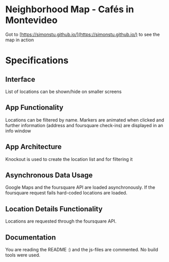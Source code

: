 # Neighborhood Map - Cafés in Montevideo
Got to [https://simonstu.github.io/](https://simonstu.github.io/) to see the map in action

# Specifications

## Interface
List of locations can be shown/hide on smaller screens

## App Functionality
Locations can be filtered by name. Markers are animated when clicked and further information (address and foursquare check-ins) are displayed in an info window

## App Architecture
Knockout is used to create the location list and for filtering it

## Asynchronous Data Usage
Google Maps and the foursquare API are loaded asynchronously. If the foursquare request fails hard-coded locations are loaded.

## Location Details Functionality
Locations are requested through the foursquare API.

## Documentation
You are reading the README :) and the js-files are commented. No build tools were used.
